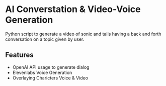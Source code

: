 # AI Converstation & Video-Voice Generation

Python script to generate a video of sonic and tails having a back and forth conversation on a topic given by user.

## Features
- OpenAI API usage to generate dialog
- Elevenlabs Voice Generation
- Overlaying Charicters Voice & Video
